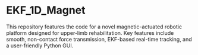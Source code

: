 # EKF_1D_Magnet
This repository features the code for a novel magnetic-actuated robotic platform designed for upper-limb rehabilitation. Key features include smooth, non-contact force transmission, EKF-based real-time tracking, and a user-friendly Python GUI.
